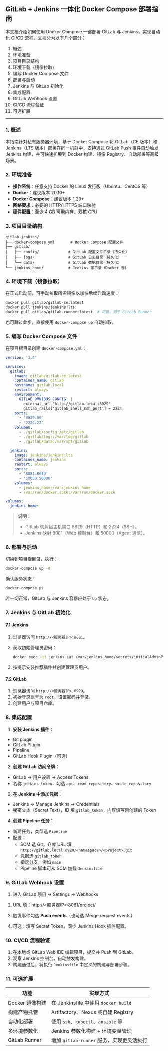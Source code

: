 ## GitLab + Jenkins 一体化 Docker Compose 部署指南

本文档介绍如何使用 Docker Compose 一键部署 GitLab 与 Jenkins，实现自动化 CI/CD 流程。文档分为以下几个部分：

1. 概述
2. 环境准备
3. 项目目录结构
4. 环境下载（镜像拉取）
5. 编写 Docker Compose 文件
6. 部署与启动
7. Jenkins 与 GitLab 初始化
8. 集成配置
9. GitLab Webhook 设置
10. CI/CD 流程验证
11. 可选扩展

------

### 1. 概述

本指南针对私有服务器环境，基于 Docker Compose 将 GitLab（CE 版本）和 Jenkins（LTS 版本）部署在同一机群中，支持通过 GitLab Push 事件自动触发 Jenkins 构建，并可快速扩展到 Docker 构建、镜像 Registry、自动部署等高级场景。

### 2. 环境准备

- **操作系统**：任意支持 Docker 的 Linux 发行版（Ubuntu、CentOS 等）
- **Docker**：建议版本 20.10+
- **Docker Compose**：建议版本 1.29+
- **网络要求**：必要的 HTTP/HTTPS 端口映射
- **硬件配置**：至少 4 GB 可用内存、双核 CPU

### 3. 项目目录结构

```text
gitlab-jenkins/
├── docker-compose.yml       # Docker Compose 配置文件
├── gitlab/
│   ├── config/             # GitLab 配置文件目录（持久化）
│   ├── logs/               # GitLab 日志目录（持久化）
│   └── data/               # GitLab 数据目录（持久化）
└── jenkins_home/           # Jenkins 家目录（Docker 卷）
```

### 4. 环境下载（镜像拉取）

在正式启动前，可手动拉取所需镜像以加快后续启动速度：

```bash
docker pull gitlab/gitlab-ce:latest
docker pull jenkins/jenkins:lts
docker pull gitlab/gitlab-runner:latest  # 可选，用于 GitLab Runner
```

也可跳过此步，直接使用 `docker-compose up` 自动拉取。

### 5. 编写 Docker Compose 文件

在项目根目录创建 `docker-compose.yml`：

```yaml
version: '3.8'

services:
  gitlab:
    image: gitlab/gitlab-ce:latest
    container_name: gitlab
    hostname: gitlab.local
    restart: always
    environment:
      GITLAB_OMNIBUS_CONFIG: |
        external_url 'http://gitlab.local:8929'
        gitlab_rails['gitlab_shell_ssh_port'] = 2224
    ports:
      - '8929:80'
      - '2224:22'
    volumes:
      - ./gitlab/config:/etc/gitlab
      - ./gitlab/logs:/var/log/gitlab
      - ./gitlab/data:/var/opt/gitlab

  jenkins:
    image: jenkins/jenkins:lts
    container_name: jenkins
    restart: always
    ports:
      - '8081:8080'
      - '50000:50000'
    volumes:
      - jenkins_home:/var/jenkins_home
      - /var/run/docker.sock:/var/run/docker.sock

volumes:
  jenkins_home:
```

> **说明**：
>
> - GitLab 映射宿主机端口 8929（HTTP）和 2224（SSH）。
> - Jenkins 映射 8081（Web 控制台）和 50000（Agent 通信）。

### 6. 部署与启动

切换到项目根目录，执行：

```bash
docker-compose up -d
```

确认服务状态：

```bash
docker-compose ps
```

若一切正常，GitLab 与 Jenkins 容器应处于 `Up` 状态。

### 7. Jenkins 与 GitLab 初始化

#### 7.1 Jenkins

1. 浏览器访问 `http://<服务器IP>:8081`。

2. 获取初始管理员密码：

   ```bash
   docker exec -it jenkins cat /var/jenkins_home/secrets/initialAdminPassword
   ```

3. 按提示安装推荐插件并创建管理员用户。

#### 7.2 GitLab

1. 浏览器访问 `http://<服务器IP>:8929`。
2. 初始登录账号为 `root`，设置密码并登录。
3. 创建用户与项目仓库。


### 8. 集成配置

1. **安装 Jenkins 插件**：
- Git plugin
- GitLab Plugin
- Pipeline
- GitLab Hook Plugin（可选）

2. **创建 GitLab 访问令牌**：
- GitLab → 用户设置 → Access Tokens
- 名称 `jenkins-token`，勾选 `api`、`read_repository`、`write_repository`

3. **在 Jenkins 中添加凭据**：
- Jenkins → Manage Jenkins → Credentials
- 秘密文本（Secret Text），ID 填 `gitlab_token`，内容填写刚创建的 Token

4. **创建 Pipeline 任务**：
- 新建任务，类型选 `Pipeline`
- 配置：
  - SCM 选 Git，仓库 URL 填 `http://gitlab.local:8929/<namespace>/<project>.git`
  - 凭据选 `gitlab_token`
  - 指定分支，例如 `main`
  - Pipeline 脚本可从 SCM 加载 `Jenkinsfile`


### 9. GitLab Webhook 设置

1. 进入 GitLab 项目 → Settings → Webhooks
2. URL 填：http://<服务器IP>:8081/project/



3. 触发事件勾选 **Push events**（也可选 Merge request events）
4. 可选：填写 Secret Token，同步 Jenkins Hook 插件配置。


### 10. CI/CD 流程验证

1. 在本地或 GitLab Web IDE 编辑项目，提交并 Push 到 GitLab。
2. 观察 Jenkins 控制台，自动触发构建。
3. 构建通过后，将执行 `Jenkinsfile` 中定义的构建与部署步骤。


### 11. 可选扩展

| 功能            | 实现方式                                  |
| --------------- | ----------------------------------------- |
| Docker 镜像构建 | 在 Jenkinsfile 中使用 `docker build`      |
| 构建产物托管    | Artifactory、Nexus 或自建 Registry        |
| 自动化部署      | 使用 `ssh`、`kubectl`、`ansible` 等       |
| 多环境参数化    | Jenkins 参数化构建 + 环境变量管理         |
| GitLab Runner   | 增加 `gitlab-runner` 服务，实现更灵活执行 |

